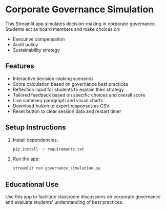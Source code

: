 # Corporate Governance Simulation

This Streamlit app simulates decision-making in corporate governance. Students act as board members and make choices on:
- Executive compensation
- Audit policy
- Sustainability strategy

## Features
- Interactive decision-making scenarios
- Score calculation based on governance best practices
- Reflection input for students to explain their strategy
- Tailored feedback based on specific choices and overall score
- Live summary paragraph and visual charts
- Download button to export responses as CSV
- Reset button to clear session data and restart timer

## Setup Instructions
1. Install dependencies:
   ```bash
   pip install -r requirements.txt
   ```
2. Run the app:
   ```bash
   streamlit run governance_simulation.py
   ```

## Educational Use
Use this app to facilitate classroom discussions on corporate governance and evaluate students' understanding of best practices.

